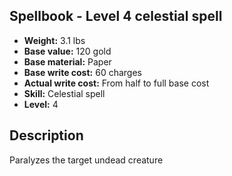 ## Spellbook - Level 4 celestial spell
- **Weight:** 3.1 lbs
- **Base value:** 120 gold
- **Base material:** Paper
- **Base write cost:** 60 charges
- **Actual write cost:** From half to full base cost
- **Skill:** Celestial spell
- **Level:** 4
## Description
Paralyzes the target undead creature
